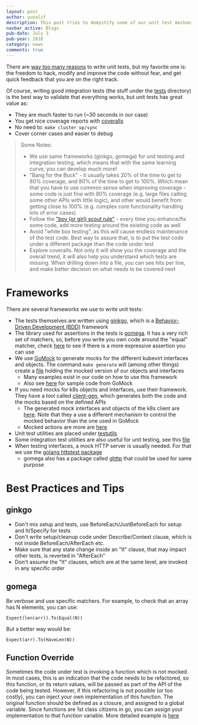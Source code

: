 ```yaml
---
layout: post
author: yuvalif
description: This post tries to demystify some of our unit test mechanism, hopefully will make it easier to write more tests and increase our code coverage!
navbar_active: Blogs
pub-date: July 3
pub-year: 2018
category: news
comments: true
---
```


There are [way too many reasons](https://blog.codinghorror.com/i-pity-the-fool-who-doesnt-write-unit-tests/) to write unit tests, but my favorite one is: the freedom to hack, modify and improve the code without fear, and get quick feedback that you are on the right track.

Of course, writing good integration tests (the stuff under the [tests](https://github.com/kubevirt/kubevirt/tree/master/tests) directory) is the best way to validate that everything works, but unit tests has great value as:
- They are much faster to run (~30 seconds in our case)
- You get nice coverage reports with [coveralls](https://coveralls.io/github/kubevirt/kubevirt)
- No need to: `make cluster up/sync`
- Cover corner cases and easier to debug

> Some Notes:
> - We use same frameworks (ginkgo, gomega) for unit testing and integration testing, which means that with the same learning curve, you can develop much more!
> - "Bang for the Buck" - it usually takes 20% of the time to get to 80% coverage, and 80% of the time to get to 100%. Which mean that you have to use common sense when improving coverage - some code is just fine with 80% coverage (e.g. large files calling some other APIs with little logic), and other would benefit from getting close to 100% (e.g. complex core functionality handling lots of error cases)
> - Follow the ["boy (or girl) scout rule"](http://programmer.97things.oreilly.com/wiki/index.php/The_Boy_Scout_Rule) - every time you enhance/fix some code, add more testing around the existing code as well
> - Avoid "white box testing", as this will cause endless maintenance of the test code. Best way to assure that, is to put the test code under a different package than the code under test
> - Explore coveralls. Not only it will show you the coverage and the overall trend, it will also help you understand which tests are missing. When drilling down into a file, you can see hits per line, and make better decision on what needs to be covered next

# Frameworks
There are several frameworks we use to write unit tests:
- The tests themselves are written using [ginkgo](https://github.com/onsi/ginkgo), which is a [Behavior-Driven Development (BDD)](https://en.wikipedia.org/wiki/Behavior-driven_development) framework
- The library used for assertions in the tests is [gomega](https://github.com/onsi/gomega). It has a very rich set of matchers, so, before you write you own code around the "equal" matcher, check [here](http://onsi.github.io/gomega/#provided-matchers) to see if there is a more expressive assertion you can use
- We use [GoMock](https://github.com/golang/mock) to generate mocks for the different kubevirt interfaces and objects. The command `make generate` will (among other things) create a [file](https://github.com/kubevirt/kubevirt/blob/release-0.18/pkg/kubecli/generated_mock_kubevirt.go) holding the mocked version of our objects and interfaces
  - Many examples exist in our code on how to use this framework
  - Also see [here](https://github.com/golang/mock/tree/master/sample) for sample code from GoMock
- If you need mocks for k8s objects and interfaces, use their framework. They have a tool called [client-gen](https://github.com/kubernetes/code-generator), which generates both the code and the mocks based on the defined APIs
  - The generated mock interfaces and objects of the k8s client are [here](https://github.com/kubernetes/client-go/blob/master/kubernetes/fake/clientset_generated.go). Note that they a use a different mechanism to control the mocked behavior than the one used in GoMock
  - Mocked actions are more are [here](https://github.com/kubernetes/client-go/tree/master/testing)
- Unit test utilities are placed under [testutils](https://github.com/kubevirt/kubevirt/tree/master/pkg/testutils)
- Some integration test utilities are also useful for unit testing, see this [file](https://github.com/kubevirt/kubevirt/blob/master/tests/utils.go)
- When testing interfaces, a mock HTTP server is usually needed. For that we use the [golang httptest package](https://golang.org/pkg/net/http/httptest/)
  - gomega also has a package called [ghttp](http://onsi.github.io/gomega/#ghttp-testing-http-clients) that could be used for same purpose

# Best Practices and Tips
## ginkgo
- Don't mix setup and tests, use BeforeEach/JustBeforeEach for setup and It/Specify for tests
- Don't write setup/cleanup code under Describe/Context clause, which is not inside BeforeEach/AfterEach etc.
- Make sure that any state change inside an "It" clause, that may impact other tests, is reverted in "AfterEach"
- Don't assume the "It" clauses, which are at the same level, are invoked in any specific order
## gomega
Be verbose and use specific matchers. For example, to check that an array has N elements, you can use:
```
Expect(len(arr)).To(Equal(N))
```
But a better way would be:
```
Expect(arr).To(HaveLen(N))
```
## Function Override
Sometimes the code under test is invoking a function which is not mocked. In most cases, this is an indication that the code needs to be refactored, so this function, or its return values, will be passed as part of the API of the code being tested.
However, if this refactoring is not possible (or too costly), you can inject your own implementation of this function. The original function should be defined as a closure, and assigned to a global variable. Since functions are 1st class citizens in go, you can assign your implementation to that function variable. More detailed example is [here](https://gist.github.com/yuvalif/006c48c563f264041f4ada5f90ddfd0c)
